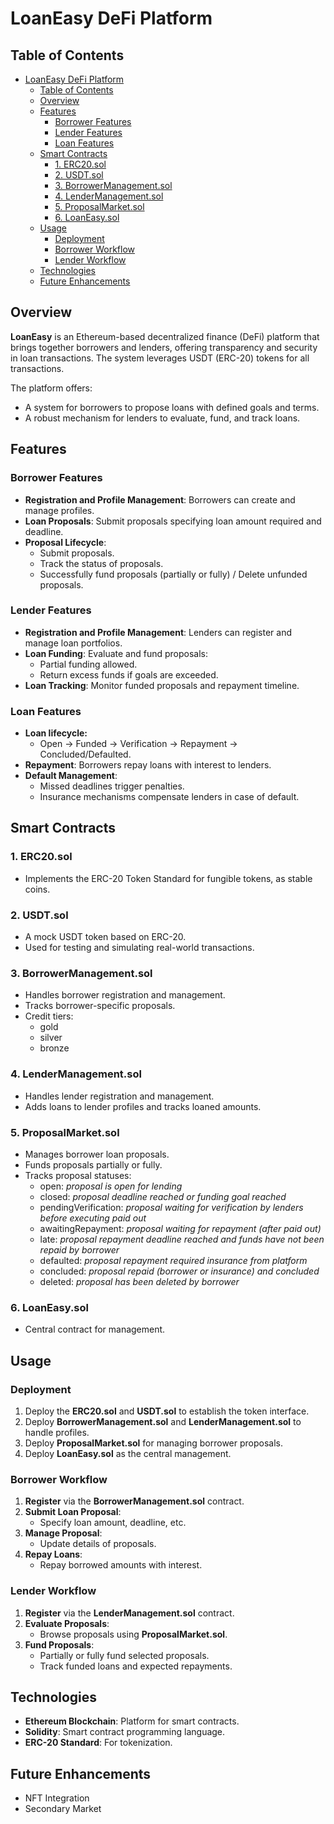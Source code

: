 # LoanEasy DeFi Platform

## Table of Contents
- [LoanEasy DeFi Platform](#loaneasy-defi-platform)
  - [Table of Contents](#table-of-contents)
  - [Overview](#overview)
  - [Features](#features)
    - [Borrower Features](#borrower-features)
    - [Lender Features](#lender-features)
    - [Loan Features](#loan-features)
  - [Smart Contracts](#smart-contracts)
    - [1. ERC20.sol](#1-erc20sol)
    - [2. USDT.sol](#2-usdtsol)
    - [3. BorrowerManagement.sol](#3-borrowermanagementsol)
    - [4. LenderManagement.sol](#4-lendermanagementsol)
    - [5. ProposalMarket.sol](#5-proposalmarketsol)
    - [6. LoanEasy.sol](#6-loaneasysol)
  - [Usage](#usage)
    - [Deployment](#deployment)
    - [Borrower Workflow](#borrower-workflow)
    - [Lender Workflow](#lender-workflow)
  - [Technologies](#technologies)
  - [Future Enhancements](#future-enhancements)


## Overview
**LoanEasy** is an Ethereum-based decentralized finance (DeFi) platform that brings together borrowers and lenders, offering transparency and security in loan transactions. The system leverages USDT (ERC-20) tokens for all transactions.

The platform offers:
- A system for borrowers to propose loans with defined goals and terms.
- A robust mechanism for lenders to evaluate, fund, and track loans.



## Features

### Borrower Features
- **Registration and Profile Management**: Borrowers can create and manage profiles.
- **Loan Proposals**: Submit proposals specifying loan amount required and deadline.
- **Proposal Lifecycle**:
    - Submit proposals.
    - Track the status of proposals.
    - Successfully fund proposals (partially or fully) / Delete unfunded proposals.

### Lender Features
- **Registration and Profile Management**: Lenders can register and manage loan portfolios.
- **Loan Funding**: Evaluate and fund proposals:
  - Partial funding allowed.
  - Return excess funds if goals are exceeded.
- **Loan Tracking**: Monitor funded proposals and repayment timeline.

### Loan Features
- **Loan lifecycle:**
  - Open → Funded → Verification → Repayment → Concluded/Defaulted.
- **Repayment**: Borrowers repay loans with interest to lenders.
- **Default Management**:
  - Missed deadlines trigger penalties.
  - Insurance mechanisms compensate lenders in case of default.

## Smart Contracts

### 1. ERC20.sol
- Implements the ERC-20 Token Standard for fungible tokens, as stable coins.

### 2. USDT.sol
- A mock USDT token based on ERC-20.
- Used for testing and simulating real-world transactions.

### 3. BorrowerManagement.sol
- Handles borrower registration and management.
- Tracks borrower-specific proposals.
- Credit tiers:
  - gold
  - silver
  - bronze
  
### 4. LenderManagement.sol
- Handles lender registration and management.
- Adds loans to lender profiles and tracks loaned amounts.

### 5. ProposalMarket.sol
- Manages borrower loan proposals.
- Funds proposals partially or fully.
- Tracks proposal statuses:
  - open: *proposal is open for lending*
  - closed: *proposal deadline reached or funding goal reached*
  - pendingVerification: *proposal waiting for verification by lenders before executing paid out*
  - awaitingRepayment: *proposal waiting for repayment (after paid out)*
  - late: *proposal repayment deadline reached and funds have not been repaid by borrower*
  - defaulted: *proposal repayment required insurance from platform*
  - concluded: *proposal repaid (borrower or insurance) and concluded*
  - deleted: *proposal has been deleted by borrower*

### 6. LoanEasy.sol
- Central contract for management.

## Usage

### Deployment
1. Deploy the **ERC20.sol** and **USDT.sol** to establish the token interface.
2. Deploy **BorrowerManagement.sol** and **LenderManagement.sol** to handle profiles.
3. Deploy **ProposalMarket.sol** for managing borrower proposals.
4. Deploy **LoanEasy.sol** as the central management.

### Borrower Workflow
1. **Register** via the **BorrowerManagement.sol** contract.
2. **Submit Loan Proposal**:
   - Specify loan amount, deadline, etc.
3. **Manage Proposal**:
   - Update details of proposals.
4. **Repay Loans**:
   - Repay borrowed amounts with interest.

### Lender Workflow
1. **Register** via the **LenderManagement.sol** contract.
2. **Evaluate Proposals**:
   - Browse proposals using **ProposalMarket.sol**.
3. **Fund Proposals**:
   - Partially or fully fund selected proposals.
   - Track funded loans and expected repayments.

## Technologies

- **Ethereum Blockchain**: Platform for smart contracts.
- **Solidity**: Smart contract programming language.
- **ERC-20 Standard**: For tokenization.


## Future Enhancements

- NFT Integration
- Secondary Market